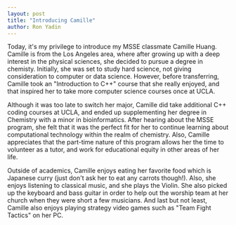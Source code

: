 ```yaml
---
layout: post
title: "Introducing Camille"
author: Ron Yadin
---
```


Today, it's my privilege to introduce my MSSE classmate Camille  Huang. Camille is from the Los Angeles area, where after growing up with a deep interest in the physical sciences, she decided to pursue a degree in chemisty. Initially, she was set to study hard science, not giving consideration to computer or data science. However, before transferring, Camille took an "Introduction to C++" course that she really enjoyed, and that inspired her to take more computer science courses once at UCLA.

Although it was too late to switch her major, Camille did take additional C++ coding courses at UCLA, and ended up supplementing her degree in Chemistry with a minor in bioinformatics. After hearing about the MSSE program, she felt that it was the perfect fit for her to continue learning about computational technology within the realm of chemistry. Also, Camille appreciates that the part-time nature of this program allows her the time to volunteer as a tutor, and work for educational equity in other areas of her life. 

Outside of academics, Camille enjoys eating her favorite food which is Japanese curry (just don't ask her to eat any carrots though!). Also, she enjoys listening to classical music, and she plays the Violin. She also picked up the keyboard and bass guitar in order to help out the worship team at her church when they were short a few musicians. And last but not least, Camille also enjoys playing strategy video games such as "Team Fight Tactics" on her PC. 
